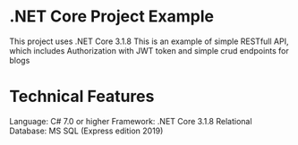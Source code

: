 # .NET Core Project Example
This project uses .NET Core 3.1.8
This is an example of simple RESTfull API,
which includes Authorization with JWT token
and simple crud endpoints for blogs

# Technical Features
Language: C# 7.0 or higher
Framework: .NET Core 3.1.8
Relational Database: MS SQL (Express edition 2019)
